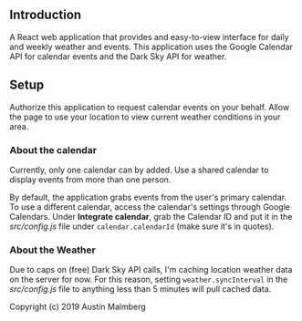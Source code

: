 ## Introduction

A React web application that provides and easy-to-view interface for daily and weekly weather and events. This application uses the Google Calendar API for calendar events and the Dark Sky API for weather.

## Setup

Authorize this application to request calendar events on your behalf. Allow the page to use your location to view current weather conditions in your area.

### About the calendar

Currently, only one calendar can by added. Use a shared calendar to display events from more than one person.

By default, the application grabs events from the user's primary calendar. To use a different calendar, access the calendar's settings through Google Calendars. Under **Integrate calendar**, grab the Calendar ID and put it in the *src/config.js* file under `calendar.calendarId` (make sure it's in quotes).

### About the Weather

Due to caps on (free) Dark Sky API calls, I'm caching location weather data on the server for now.  For this reason, setting `weather.syncInterval` in the *src/config.js* file to anything less than 5 minutes will pull cached data.

Copyright (c) 2019 Austin Malmberg
